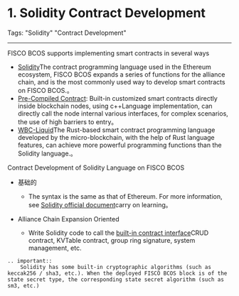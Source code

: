 # 1. Solidity Contract Development
Tags: "Solidity" "Contract Development"

----
FISCO BCOS supports implementing smart contracts in several ways

* [Solidity](https://solidity.readthedocs.io/en/latest/)The contract programming language used in the Ethereum ecosystem, FISCO BCOS expands a series of functions for the alliance chain, and is the most commonly used way to develop smart contracts on FISCO BCOS.。
* [Pre-Compiled Contract](./c++_contract/add_precompiled_impl.md): Built-in customized smart contracts directly inside blockchain nodes, using c++Language implementation, can directly call the node internal various interfaces, for complex scenarios, the use of high barriers to entry。
* [WBC-Liquid](./Liquid_develop.md)The Rust-based smart contract programming language developed by the micro-blockchain, with the help of Rust language features, can achieve more powerful programming functions than the Solidity language.。



Contract Development of Solidity Language on FISCO BCOS

- 基础的
  - The syntax is the same as that of Ethereum. For more information, see [Solidity official document](https://solidity.readthedocs.io/en/latest/)carry on learning。

- Alliance Chain Expansion Oriented
  - Write Solidity code to call the [built-in contract interface](./c++_contract/use_precompiled.html#fisco-bcos-3-x)CRUD contract, KVTable contract, group ring signature, system management, etc.


```eval_rst
.. important::
    Solidity has some built-in cryptographic algorithms (such as keccak256 / sha3, etc.). When the deployed FISCO BCOS block is of the state secret type, the corresponding state secret algorithm (such as sm3, etc.)
```
